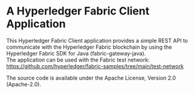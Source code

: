 # A Hyperledger Fabric Client Application

This Hyperledger Fabric Client application provides a simple REST API to communicate with the Hyperledger Fabric blockchain by using the Hyperledger Fabric SDK for Java (fabric-gateway-java).  
The application can be used with the Fabric test network: <https://github.com/hyperledger/fabric-samples/tree/main/test-network>

The source code is available under the Apache License, Version 2.0 (Apache-2.0).